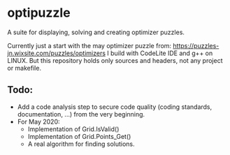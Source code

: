 # optipuzzle
A suite for displaying, solving and creating optimizer puzzles.

Currently just a start with the may optimizer puzzle from: https://puzzles-jn.wixsite.com/puzzles/optimizers
I build with CodeLite IDE and g++ on LINUX. But this repository holds only sources and headers, not any project or makefile.

## Todo:
* Add a code analysis step to secure code quality (coding standards, documentation, ...) from the very beginning.
* For May 2020:
  * Implementation of Grid.IsValid()
  * Implementation of Grid.Points_Get()
  * A real algorithm for finding solutions.
